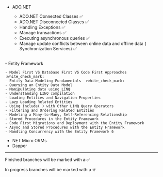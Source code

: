 


  - ADO.NET
    
  	- ADO.NET Connected Classes :white_check_mark:
  	- ADO.NET Disconnected Classes :white_check_mark:
  	- Handling Exceptions :white_check_mark:
  	- Manage transactions :white_check_mark:
  	- Executing asynchronous queries :white_check_mark:
  	- Manage update conflicts between online data and offline data ( Synchronization Services) :white_check_mark:
	
<br />
  - Entity Framework
  
	- Model First VS Database First VS Code First Approaches :white_check_mark:
	- Entity Data Modeling Fundamentals  :white_check_mark:
  	- Querying an Entity Data Model
	- Manipulating data using LINQ
	- Understanding LINQ compilation
	- Loading Entities and Navigation Properties
	- Lazy Loading Related Entities
	- Using Include( ) with Other LINQ Query Operators
	- Filtering and Ordering Related Entities
	- Modeling a Many-to-Many, Self-Referencing Relationship
	- Stored Procedures in the Entity Framework
	- Code First Migrations and Deployment with the Entity Framework
	- Async and Stored Procedures with the Entity Framework
	- Handling Concurrency with the Entity Framework 6 
	
  - NET Micro ORMs
  - Dapper

   
        

------------------------------------------------------------------------
Finished branches will be marked with a :white_check_mark:

In progress branches will be marked with a :eight_spoked_asterisk:
